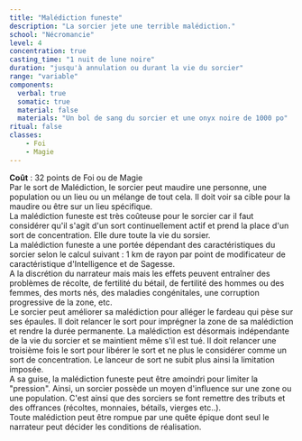 ```yaml
---
title: "Malédiction funeste"
description: "La sorcier jete une terrible malédiction."
school: "Nécromancie"
level: 4
concentration: true
casting_time: "1 nuit de lune noire"
duration: "jusqu'à annulation ou durant la vie du sorcier"
range: "variable"
components:
  verbal: true
  somatic: true
  material: false
  materials: "Un bol de sang du sorcier et une onyx noire de 1000 po"
ritual: false
classes:
    - Foi
    - Magie
---
```

**Coût** : 32 points de Foi ou de Magie  
Par le sort de Malédiction, le sorcier peut maudire une personne, une population ou un lieu ou un mélange de tout cela. Il doit voir sa cible pour la maudire ou être sur un lieu spécifique.  
La malédiction funeste est très coûteuse pour le sorcier car il faut considérer qu'il s'agit d'un sort continuellement actif et prend la place d'un sort de concentration. Elle dure toute la vie du sorsier.  
La malédiction funeste a une portée dépendant des caractéristiques du sorcier selon le calcul suivant : 1 km de rayon par point de modificateur de caractéristique d'Intelligence et de Sagesse.  
A la discrétion du narrateur mais mais les effets peuvent entraîner des problèmes de récolte, de fertilité du bétail, de fertilité des hommes ou des femmes, des morts nés, des maladies congénitales, une corruption progressive de la zone, etc.  
Le sorcier peut améliorer sa malédiction pour alléger le fardeau qui pèse sur ses épaules. Il doit relancer le sort pour imprégner la zone de sa malédiction et rendre la durée permanente. La malédiction est désormais indépendante de la vie du sorcier et se maintient même s'il est tué. Il doit relancer une troisième fois le sort pour libérer le sort et ne plus le considérer comme un sort de concentration. Le lanceur de sort ne subit plus ainsi la limitation imposée.  
A sa guise, la malédiction funeste peut être amoindri pour limiter la "pression". Ainsi, un sorcier possède un moyen d'influence sur une zone ou une population. C'est ainsi que des sorciers se font remettre des tributs et des offrances (récoltes, monnaies, bétails, vierges etc..).    
Toute malédiction peut être rompue par une quête épique dont seul le narrateur peut décider les conditions de réalisation.   

